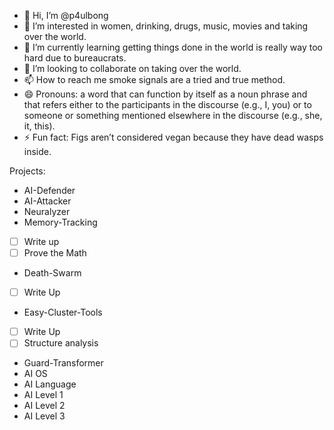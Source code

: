 - 👋 Hi, I’m @p4ulbong
- 👀 I’m interested in women, drinking, drugs, music, movies and taking over the world.
- 🌱 I’m currently learning getting things done in the world is really way too hard due to bureaucrats.
- 💞️ I’m looking to collaborate on taking over the world.
- 📫 How to reach me smoke signals are a tried and true method.
- 😄 Pronouns: a word that can function by itself as a noun phrase and that refers either to the participants in the discourse (e.g., I, you) or to someone or something mentioned elsewhere in the discourse (e.g., she, it, this).
- ⚡ Fun fact: Figs aren’t considered vegan because they have dead wasps inside.

<!---
p4ulbong/p4ulbong is a ✨ special ✨ repository because its `README.md` (this file) appears on your GitHub profile.
You can click the Preview link to take a look at your changes.
--->

Projects:
- AI-Defender
- AI-Attacker
- Neuralyzer
- Memory-Tracking
- [ ] Write up
- [ ] Prove the Math
- Death-Swarm
- [ ] Write Up
- Easy-Cluster-Tools
- [ ] Write Up
- [ ] Structure analysis
- Guard-Transformer
- AI OS
- AI Language
- AI Level 1
- AI Level 2
- AI Level 3
